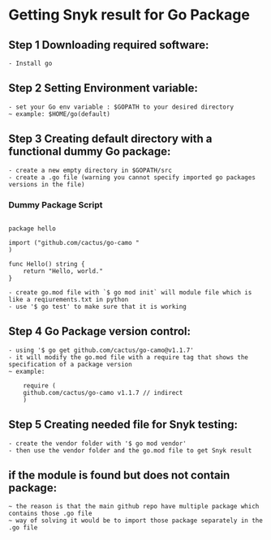 # Getting Snyk result for Go Package


## Step 1 Downloading required software:
	- Install go 

## Step 2 Setting Environment variable:
	- set your Go env variable : $GOPATH to your desired directory
	~ example: $HOME/go(default)

## Step 3 Creating default directory with a functional dummy Go package:
	- create a new empty directory in $GOPATH/src
	- create a .go file (warning you cannot specify imported go packages versions in the file)

### Dummy Package Script
```

package hello

import ("github.com/cactus/go-camo "
)

func Hello() string {
    return "Hello, world."
}	

``` 
	- create go.mod file with `$ go mod init` will module file which is like a reqiurements.txt in python
	- use '$ go test' to make sure that it is working

## Step 4 Go Package version control:

	- using '$ go get github.com/cactus/go-camo@v1.1.7'
	- it will modify the go.mod file with a require tag that shows the specification of a package version
	~ example:

```
	require (
	github.com/cactus/go-camo v1.1.7 // indirect
	)
```

## Step 5 Creating needed file for Snyk testing:
	- create the vendor folder with '$ go mod vendor'
	- then use the vendor folder and the go.mod file to get Snyk result


## if the module is found but does not contain package:
	~ the reason is that the main github repo have multiple package which contains those .go file
	~ way of solving it would be to import those package separately in the .go file
